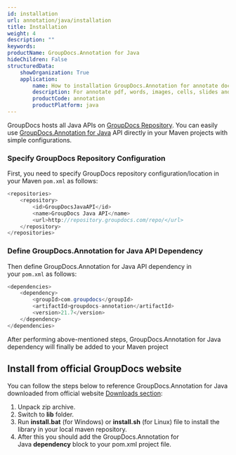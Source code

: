 ```yaml
---
id: installation
url: annotation/java/installation
title: Installation
weight: 4
description: ""
keywords: 
productName: GroupDocs.Annotation for Java
hideChildren: False
structuredData:
    showOrganization: True
    application:
        name: How to installation GroupDocs.Annotation for annotate docs in Java
        description: For annotate pdf, words, images, cells, slides and diagram need add to your project GroupDocs.Annotation via Maven.
        productCode: annotation
        productPlatform: java 
---
```

GroupDocs hosts all Java APIs on [GroupDocs Repository](https://repository.groupdocs.com/). You can easily use [GroupDocs.Annotation for Java](https://artifact.groupdocs.com/webapp/#/artifacts/browse/tree/General/repo/com/groupdocs/groupdocs-annotation) API directly in your Maven projects with simple configurations.

### Specify GroupDocs Repository Configuration

First, you need to specify GroupDocs repository configuration/location in your Maven `pom.xml` as follows: 

```java
<repositories>
	<repository>
		<id>GroupDocsJavaAPI</id>
		<name>GroupDocs Java API</name>
		<url>http://repository.groupdocs.com/repo/</url>
	</repository>
</repositories>
```

### Define GroupDocs.Annotation for Java API Dependency

Then define GroupDocs.Annotation for Java API dependency in your `pom.xml` as follows:

```java
<dependencies>
    <dependency>
        <groupId>com.groupdocs</groupId>
        <artifactId>groupdocs-annotation</artifactId>
        <version>21.7</version> 
    </dependency>
</dependencies>
```

  
After performing above-mentioned steps, GroupDocs.Annotation for Java dependency will finally be added to your Maven project

## Install from official GroupDocs website

You can follow the steps below to reference GroupDocs.Annotation for Java downloaded from official website [Downloads section](https://downloads.groupdocs.com/annotation/java):

1.  Unpack zip archive.
2.  Switch to **lib** folder.
3.  Run **install.bat** (for Windows) or **install.sh** (for Linux) file to install the library in your local maven repository.
4.  After this you should add the GroupDocs.Annotation for Java **dependency** block to your pom.xml project file.
